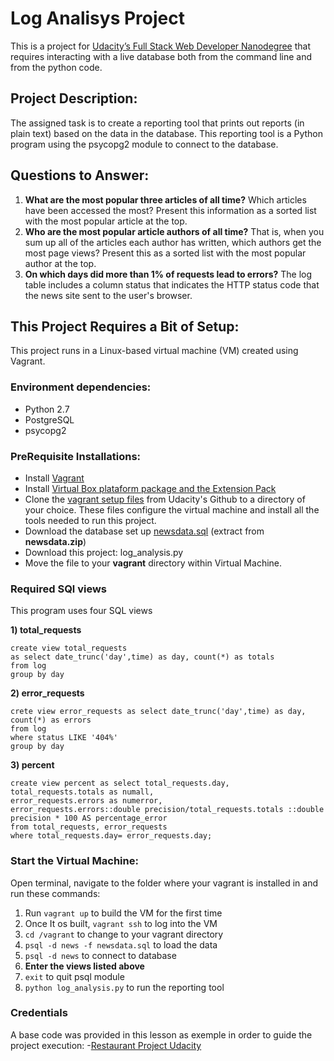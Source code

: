 # Log Analisys Project
This is a project for [Udacity’s Full Stack Web Developer Nanodegree](https://br.udacity.com/course/full-stack-web-developer-nanodegree--nd004) that requires interacting with a live database both from the command line and from the python code.

## Project Description:

The assigned task is to create a reporting tool that prints out reports (in plain text) based on the data in the database. This reporting tool is a Python program using the psycopg2 module to connect to the database.

## Questions to Answer:

1.	**What are the most popular three articles of all time?** Which articles have been accessed the most? Present this information as a sorted list with the most popular article at the top.
2.	**Who are the most popular article authors of all time?** That is, when you sum up all of the articles each author has written, which authors get the most page views? Present this as a sorted list with the most popular author at the top.
3.	**On which days did more than 1% of requests lead to errors?** The log table includes a column status that indicates the HTTP status code that the news site sent to the user's browser.

## This Project Requires a Bit of Setup: 
This project runs in a Linux-based virtual machine (VM) created using Vagrant.

### Environment dependencies:
- Python 2.7
- PostgreSQL
- psycopg2

### PreRequisite Installations:
- Install [Vagrant](https://www.vagrantup.com/downloads.html)
- Install [Virtual Box plataform package and the Extension Pack](https://www.virtualbox.org/wiki/Downloads)
- Clone the [vagrant setup files](https://github.com/udacity/fullstack-nanodegree-vm) from Udacity's Github to a directory of your choice. These files configure the virtual machine and install all the tools needed to run this project.
- Download the database set up [newsdata.sql](1.https://d17h27t6h515a5.cloudfront.net/topher/2016/August/57b5f748_newsdata/newsdata.zip
) (extract from **newsdata.zip**) 
- Download this project: log_analysis.py
- Move the file to your **vagrant** directory within Virtual Machine.

### Required SQl views
This program uses four SQL views

**1) total_requests**
```
create view total_requests
as select date_trunc('day',time) as day, count(*) as totals
from log
group by day
```
**2) error_requests**
```
crete view error_requests as select date_trunc('day',time) as day, count(*) as errors
from log
where status LIKE '404%'
group by day
```
**3) percent**
```
create view percent as select total_requests.day,
total_requests.totals as numall,
error_requests.errors as numerror,
error_requests.errors::double precision/total_requests.totals ::double precision * 100 AS percentage_error
from total_requests, error_requests
where total_requests.day= error_requests.day;
```

### Start the Virtual Machine:
Open terminal, navigate to the folder where your vagrant is installed in and run these commands:
1. Run `vagrant up` to build the VM for the first time
2. Once It os built, `vagrant ssh` to log into the VM
3. `cd /vagrant` to change to your vagrant directory
4. `psql -d news -f newsdata.sql` to load the data
5. `psql -d news` to connect to database
6. **Enter the views listed above**
7. `exit` to quit psql module
8. `python log_analysis.py` to run the reporting tool

### Credentials
A base code was provided in this lesson as exemple in order to guide the project execution:
-[Restaurant Project Udacity](https://github.com/udacity/ud330)